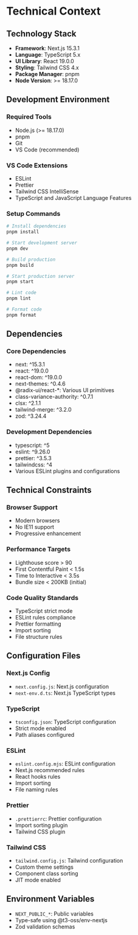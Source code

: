 # Technical Context

## Technology Stack

- **Framework**: Next.js 15.3.1
- **Language**: TypeScript 5.x
- **UI Library**: React 19.0.0
- **Styling**: Tailwind CSS 4.x
- **Package Manager**: pnpm
- **Node Version**: >= 18.17.0

## Development Environment

### Required Tools

- Node.js (>= 18.17.0)
- pnpm
- Git
- VS Code (recommended)

### VS Code Extensions

- ESLint
- Prettier
- Tailwind CSS IntelliSense
- TypeScript and JavaScript Language Features

### Setup Commands

```bash
# Install dependencies
pnpm install

# Start development server
pnpm dev

# Build production
pnpm build

# Start production server
pnpm start

# Lint code
pnpm lint

# Format code
pnpm format
```

## Dependencies

### Core Dependencies

- next: ^15.3.1
- react: ^19.0.0
- react-dom: ^19.0.0
- next-themes: ^0.4.6
- @radix-ui/react-\*: Various UI primitives
- class-variance-authority: ^0.7.1
- clsx: ^2.1.1
- tailwind-merge: ^3.2.0
- zod: ^3.24.4

### Development Dependencies

- typescript: ^5
- eslint: ^9.26.0
- prettier: ^3.5.3
- tailwindcss: ^4
- Various ESLint plugins and configurations

## Technical Constraints

### Browser Support

- Modern browsers
- No IE11 support
- Progressive enhancement

### Performance Targets

- Lighthouse score > 90
- First Contentful Paint < 1.5s
- Time to Interactive < 3.5s
- Bundle size < 200KB (initial)

### Code Quality Standards

- TypeScript strict mode
- ESLint rules compliance
- Prettier formatting
- Import sorting
- File structure rules

## Configuration Files

### Next.js Config

- `next.config.js`: Next.js configuration
- `next-env.d.ts`: Next.js TypeScript types

### TypeScript

- `tsconfig.json`: TypeScript configuration
- Strict mode enabled
- Path aliases configured

### ESLint

- `eslint.config.mjs`: ESLint configuration
- Next.js recommended rules
- React hooks rules
- Import sorting
- File naming rules

### Prettier

- `.prettierrc`: Prettier configuration
- Import sorting plugin
- Tailwind CSS plugin

### Tailwind CSS

- `tailwind.config.js`: Tailwind configuration
- Custom theme settings
- Component class sorting
- JIT mode enabled

## Environment Variables

- `NEXT_PUBLIC_*`: Public variables
- Type-safe using @t3-oss/env-nextjs
- Zod validation schemas

